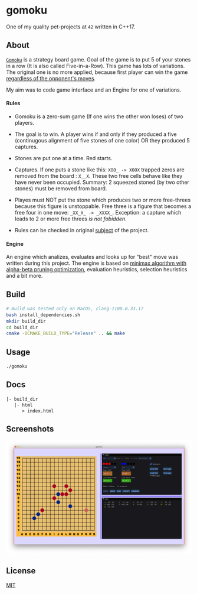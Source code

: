 # gomoku

One of my quality pet-projects at `42` written in C++17. 

## About

[`Gomoku`](https://en.wikipedia.org/wiki/Gomoku) is a strategy board game. Goal of the game is to put 5 of your 
stones in a row (It is also called Five-in-a-Row). This game has lots of variations. 
The original one is no more applied, because first player can win the game
[regardless of the opponent's moves](https://habr.com/ru/post/437064/).  

My aim was to code game interface and an Engine for one of variations.

#### Rules

+ Gomoku is a zero-sum game (If one wins the other won loses) of two players.
+ The goal is to win. A player wins if and only if they produced a five
    (continugous alignment of five stones of one color) OR they produced 5 captures.
 
+ Stones are put one at a time. Red starts.
+ Captures. If one puts a stone like this: `XOO_ -> XOOX` trapped zeros are removed from the board :
`X__X`. These two free cells behave like they have never been occupied. Summary:
2 squeezed stoned (by two other stones) must be removed from board.
+ Playes must NOT put the stone which produces two or more free-threes because this figure is unstoppable.
Free three is a figure that becomes a free four in one move: `_XX_X_ -> _XXXX_`.
Exception: a capture which leads to 2 or more free threes *is not fobidden*.
+ Rules can be checked in original [subject](https://cdn.intra.42.fr/pdf/pdf/13352/en.subject.pdf) of the project. 

#### Engine

An engine which analizes, evaluates and looks up for "best" move was written during this project.
The engine is based on [minimax algorithm with alpha-beta pruning optimization](http://web.cs.ucla.edu/~rosen/161/notes/alphabeta.html),
evaluation heuristics, selection heuristics and a bit more.

## Build

```bash
# Build was tested only on MacOS, clang-1100.0.33.17
bash install_dependencies.sh
mkdir build_dir
cd build_dir
cmake -DCMAKE_BUILD_TYPE="Release" .. && make
```

## Usage

```bash
./gomoku
```

## Docs
```
|- build_dir
   |- html
      > index.html 
```

## Screenshots

![example 2](resourses/gomoku1.png)


## License
[MIT](https://choosealicense.com/licenses/mit/)
